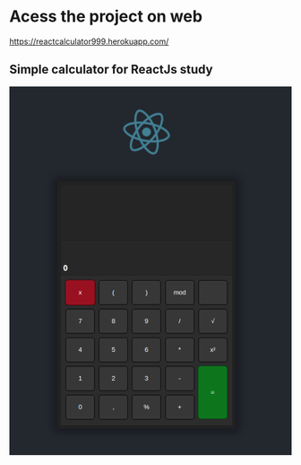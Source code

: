 # Acess the project on web

https://reactcalculator999.herokuapp.com/

## Simple calculator for ReactJs study

<p align=center>
    <img src="./src/assets/ReactCalculator.png">
</p>

#

